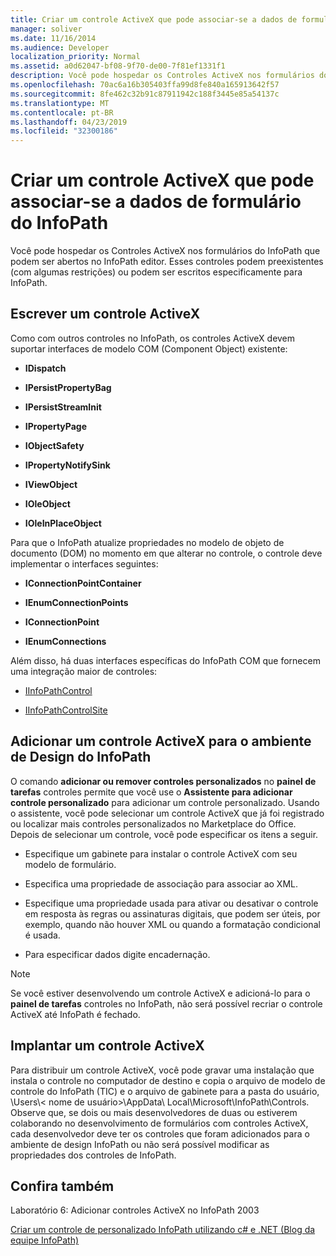 ```yaml
---
title: Criar um controle ActiveX que pode associar-se a dados de formulário do InfoPath
manager: soliver
ms.date: 11/16/2014
ms.audience: Developer
localization_priority: Normal
ms.assetid: a0d62047-bf08-9f70-de00-7f81ef1331f1
description: Você pode hospedar os Controles ActiveX nos formulários do InfoPath que podem ser abertos no InfoPath editor. Esses controles podem preexistentes (com algumas restrições) ou podem ser escritos especificamente para InfoPath.
ms.openlocfilehash: 70ac6a16b305403ffa99d8fe840a165913642f57
ms.sourcegitcommit: 8fe462c32b91c87911942c188f3445e85a54137c
ms.translationtype: MT
ms.contentlocale: pt-BR
ms.lasthandoff: 04/23/2019
ms.locfileid: "32300186"
---
```

# <a name="create-an-activex-control-that-can-bind-to-infopath-form-data"></a>Criar um controle ActiveX que pode associar-se a dados de formulário do InfoPath

Você pode hospedar os Controles ActiveX nos formulários do InfoPath que podem ser abertos no InfoPath editor. Esses controles podem preexistentes (com algumas restrições) ou podem ser escritos especificamente para InfoPath.
  
## <a name="write-an-activex-control"></a>Escrever um controle ActiveX

Como com outros controles no InfoPath, os controles ActiveX devem suportar interfaces de modelo COM (Component Object) existente:
  
- **IDispatch**
    
- **IPersistPropertyBag**
    
- **IPersistStreamInit**
    
- **IPropertyPage**
    
- **IObjectSafety**
    
- **IPropertyNotifySink**
    
- **IViewObject**
    
- **IOleObject**
    
- **IOleInPlaceObject**
    
Para que o InfoPath atualize propriedades no modelo de objeto de documento (DOM) no momento em que alterar no controle, o controle deve implementar o interfaces seguintes:
  
- **IConnectionPointContainer**
    
- **IEnumConnectionPoints**
    
- **IConnectionPoint**
    
- **IEnumConnections**
    
Além disso, há duas interfaces específicas do InfoPath COM que fornecem uma integração maior de controles:
  
- [IInfoPathControl](https://msdn.microsoft.com/library/bb264625.aspx)
    
- [IInfoPathControlSite](https://msdn.microsoft.com/library/bb264627.aspx)
    
## <a name="add-an-activex-control-to-the-infopath-design-environment"></a>Adicionar um controle ActiveX para o ambiente de Design do InfoPath

O comando **adicionar ou remover controles personalizados** no **painel de tarefas** controles permite que você use o **Assistente para adicionar controle personalizado** para adicionar um controle personalizado. Usando o assistente, você pode selecionar um controle ActiveX que já foi registrado ou localizar mais controles personalizados no Marketplace do Office. Depois de selecionar um controle, você pode especificar os itens a seguir. 
  
- Especifique um gabinete para instalar o controle ActiveX com seu modelo de formulário.
    
- Especifica uma propriedade de associação para associar ao XML.
    
- Especifique uma propriedade usada para ativar ou desativar o controle em resposta às regras ou assinaturas digitais, que podem ser úteis, por exemplo, quando não houver XML ou quando a formatação condicional é usada.
    
- Para especificar dados digite encadernação.
    
> [!NOTE]
> Se você estiver desenvolvendo um controle ActiveX e adicioná-lo para o **painel de tarefas** controles no InfoPath, não será possível recriar o controle ActiveX até InfoPath é fechado. 
  
## <a name="deploy-an-activex-control"></a>Implantar um controle ActiveX

Para distribuir um controle ActiveX, você pode gravar uma instalação que instala o controle no computador de destino e copia o arquivo de modelo de controle do InfoPath (TIC) e o arquivo de gabinete para a pasta do usuário, \Users\\< nome de usuário\>\AppData\ Local\Microsoft\InfoPath\Controls. Observe que, se dois ou mais desenvolvedores de duas ou estiverem colaborando no desenvolvimento de formulários com controles ActiveX, cada desenvolvedor deve ter os controles que foram adicionados para o ambiente de design InfoPath ou não será possível modificar as propriedades dos controles de InfoPath.
  
## <a name="see-also"></a>Confira também

Laboratório 6: Adicionar controles ActiveX no InfoPath 2003
  
[Criar um controle de personalizado InfoPath utilizando c# e .NET (Blog da equipe InfoPath)](https://blogs.msdn.microsoft.com/infopath/2005/04/15/creating-an-infopath-custom-control-using-c-and-net/)

